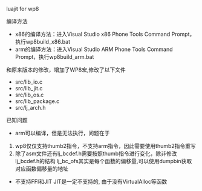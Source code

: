 luajit for wp8

编译方法
  * x86的编译方法：进入Visual Studio x86 Phone Tools Command Prompt，执行wp8build_x86.bat  
  * arm的编译方法：进入Visual Studio ARM Phone Tools Command Prompt，执行wp8build_arm.bat


和原来版本的修改，增加了WP8宏,修改了以下文件
   * src/lib_io.c
   * src/lib_jit.c
   * src/lib_os.c
   * src/lib_package.c
   * src/lj_arch.h


已知问题
  * arm可以编译，但是无法执行，问题在于
  1. wp8仅仅支持thumb2指令，不支持arm指令，因此需要使用thumb2指令重写
  2. 除了asm文件还有lj_bcdef.h需要按照thumb指令进行变化，除非修改lj_bcdef.h的结构
	lj_bc_ofs其实是每个函数的偏移量,可以使用dumpbin获取对应函数偏移量的地址

  * 不支持FFI和JIT
	JIT是一定不支持的, 由于没有VirtualAlloc等函数
